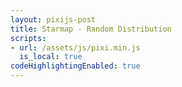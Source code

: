 ```yaml
---
layout: pixijs-post
title: Starmap - Random Distribution
scripts:
- url: /assets/js/pixi.min.js
  is_local: true
codeHighlightingEnabled: true
---
```

<script>
  let app = new PIXI.Application({ width: 640, height: 360 });
  const pixiContainer = document.getElementById('content');

  pixiContainer.appendChild(app.view);

  const starTexture = PIXI.Texture.from('/assets/img/star.png');
  const starAmount = 500;

  for (let i = 0; i < starAmount; i++)
  {
    const star = new PIXI.Sprite(starTexture);

    star.anchor.x = 0.5;
    star.anchor.y = 0.5;
    star.scale.x = 0.05;
    star.scale.y = 0.05;

    star.x = Math.random() * app.screen.width;
    star.y = Math.random() * app.screen.height;

    app.stage.addChild(star);
  }
</script>